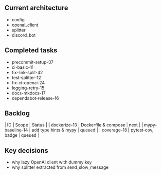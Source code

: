 ## Current architecture
- config
- openai_client
- splitter
- discord_bot

## Completed tasks
- precommit-setup-07
- ci-basic-11
- fix-link-split-42
- test-splitter-12
- fix-ci-openai-24
- logging-retry-15
- docs-mkdocs-17
- dependabot-release-16

## Backlog
| ID | Scope | Status |
| dockerize-13 | Dockerfile & compose | next |
| mypy-baseline-14 | add type hints & mypy | queued |
| coverage-18 | pytest-cov, badge | queued |

## Key decisions
- why lazy OpenAI client with dummy key
- why splitter extracted from send_slow_message
